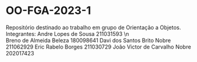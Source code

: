 # OO-FGA-2023-1
Repositório destinado ao trabalho em grupo de Orientação a Objetos.  
Integrantes: 
Andre Lopes de Sousa 211031593 \n   
Breno de Almeida Beleza 180098641
Davi dos Santos Brito Nobre 211062929
Eric Rabelo Borges  211030729
João Victor de Carvalho Nobre 202017423


